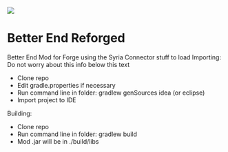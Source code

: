 [![](https://jitpack.io/v/quiqueck/BetterEnd.svg)](https://jitpack.io/#quiqueck/BetterEnd)

# Better End Reforged

Better End Mod for Forge using the Syria Connector stuff to load
Importing:
Do not worry about this info below this text
* Clone repo
* Edit gradle.properties if necessary
* Run command line in folder: gradlew genSources idea (or eclipse)
* Import project to IDE

Building:

* Clone repo
* Run command line in folder: gradlew build
* Mod .jar will be in ./build/libs


